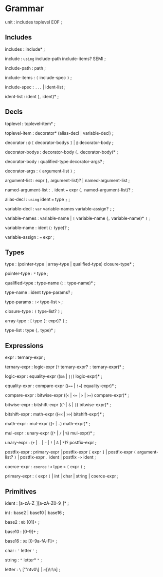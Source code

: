# Grammar

unit : includes toplevel EOF ;


## Includes

includes : include* ;

include : `using` include-path include-items? SEMI ;

include-path : path ;

include-items : `(` include-spec `)` ;

include-spec : `...` | ident-list ;

ident-list : ident (`,` ident)* ;

## Decls

toplevel : toplevel-item* ;

toplevel-item : decorator* (alias-decl | variable-decl) ;

decorator : `@` `[` decorator-bodys `]` | `@` decorator-body ;

decorator-bodys : decorator-body (`,` decorator-body)* ;

decorator-body : qualified-type decorator-args? ;

decorator-args : `(` argument-list `)` ;

argument-list : expr (`,` argument-list)? | named-argument-list ;

named-argument-list : `.` ident `=` expr (`,` named-argument-list)? ;

alias-decl : `using` ident `=` type `;` ;

variable-decl : `var` variable-names variable-assign? `;` ;

variable-names : variable-name | `[` variable-name (`,` variable-name)* `]` ;

variable-name : ident (`:` type)? ;

variable-assign : `=` expr ;

## Types

type : (pointer-type | array-type | qualified-type) closure-type* ;

pointer-type : `*` type ;

qualified-type : type-name (`::` type-name)* ;

type-name : ident type-params? ;

type-params : `!<` type-list `>` ;

closure-type : `(` type-list? `)` ;

array-type : `[` type (`:` expr)? `]` ;

type-list : type (`,` type)* ;

## Expressions

expr : ternary-expr ;

ternary-expr : logic-expr (`?` ternary-expr? `:` ternary-expr)* ;

logic-expr : equality-expr ((`&&` | `||`) logic-expr)* ;

equality-expr : compare-expr ((`==` | `!=`) equality-expr)* ;

compare-expr : bitwise-expr ((`<` | `<=` | `>` | `>=`) compare-expr)* ;

bitwise-expr : bitshift-expr ((`^` | `&` | `|`) bitwise-expr)* ;

bitshift-expr : math-expr ((`<<` | `>>`) bitshift-expr)* ;

math-expr : mul-expr ((`+` | `-`) math-expr)* ;

mul-expr : unary-expr ((`*` | `/` | `%`) mul-expr)* ;

unary-expr : (`+` | `-` | `~` | `!` | `&` | `*`)? postfix-expr ;

postfix-expr : primary-expr | postfix-expr `[` expr `]` | postfix-expr `(` argument-list? `)` | postfix-expr `.` ident | postfix `->` ident ;

coerce-expr : `coerce` `!<` type `>` `(` expr `)` ;

primary-expr : `(` expr `)` | int | char | string | coerce-expr ;

## Primitives

ident : [a-zA-Z_][a-zA-Z0-9_]* ;

int : base2 | base10 | base16 ;

base2 : `0b` [01]+ ;

base10 : [0-9]+ ;

base16 : `0x` [0-9a-fA-F]+ ;

char : `'` letter `'` ;

string : `"` letter* `"` ;

letter : `\` ['"ntv0\\] | ~[\\\r\n] ;

